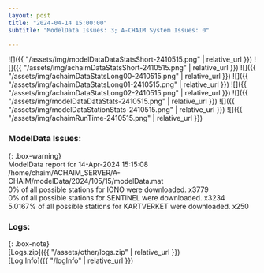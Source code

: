 ```yaml
---
layout: post
title: "2024-04-14 15:00:00"
subtitle: "ModelData Issues: 3; A-CHAIM System Issues: 0"

---
```


![]({{ "/assets/img/modelDataDataStatsShort-2410515.png" | relative_url }})
![]({{ "/assets/img/achaimDataStatsShort-2410515.png" | relative_url }})
![]({{ "/assets/img/achaimDataStatsLong00-2410515.png" | relative_url }})
![]({{ "/assets/img/achaimDataStatsLong01-2410515.png" | relative_url }})
![]({{ "/assets/img/achaimDataStatsLong02-2410515.png" | relative_url }})
![]({{ "/assets/img/modelDataDataStats-2410515.png" | relative_url }})
![]({{ "/assets/img/modelDataStationStats-2410515.png" | relative_url }})
![]({{ "/assets/img/achaimRunTime-2410515.png" | relative_url }})


### ModelData Issues:  
  
{: .box-warning}  
 ModelData report for 14-Apr-2024 15:15:08   
 /home/chaim/ACHAIM_SERVER/A-CHAIM/modelData/2024/105/15/modelData.mat   
 0% of all possible stations for IONO were downloaded. x3779   
 0% of all possible stations for SENTINEL were downloaded. x3234   
 5.0167% of all possible stations for KARTVERKET were downloaded. x250   
  


### Logs:  
  
{: .box-note}  
[Logs.zip]({{ "/assets/other/logs.zip" | relative_url }})  
[Log Info]({{ "/logInfo" | relative_url }})  
